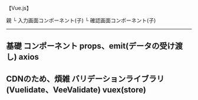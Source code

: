 【Vue.js】

親
└ 入力画面コンポーネント(子)
└ 確認画面コンポーネント(子)

--------------------------------------------------------------
基礎
コンポーネント
props、emit(データの受け渡し)
axios
--------------------------------------------------------------
CDNのため、煩雑
バリデーションライブラリ(Vuelidate、VeeValidate)
vuex(store)
--------------------------------------------------------------

